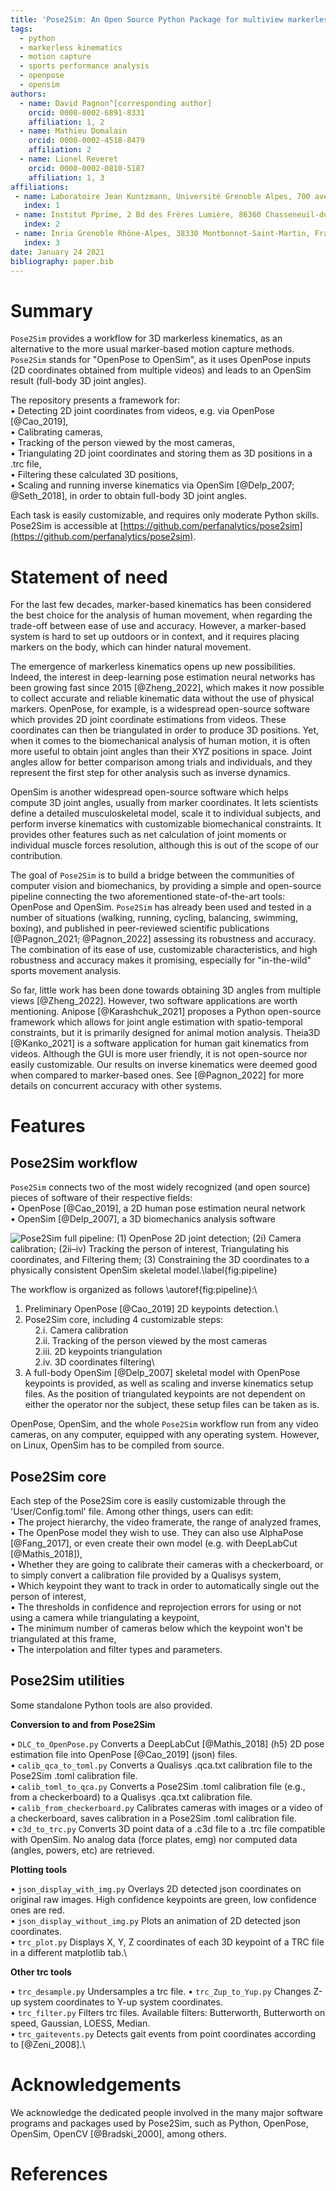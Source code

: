 ```yaml
---
title: 'Pose2Sim: An Open Source Python Package for multiview markerless kinematics'
tags:
  - python
  - markerless kinematics
  - motion capture
  - sports performance analysis
  - openpose
  - opensim
authors:
  - name: David Pagnon^[corresponding author] 
    orcid: 0000-0002-6891-8331
    affiliation: 1, 2
  - name: Mathieu Domalain
    orcid: 0000-0002-4518-8479
    affiliation: 2
  - name: Lionel Reveret
    orcid: 0000-0002-0810-5187
    affiliation: 1, 3
affiliations:
 - name: Laboratoire Jean Kuntzmann, Université Grenoble Alpes, 700 avenue Centrale, 38400 Saint Martin d’Hères, France
   index: 1
 - name: Institut Pprime, 2 Bd des Frères Lumière, 86360 Chasseneuil-du-Poitou, France
   index: 2
 - name: Inria Grenoble Rhône-Alpes, 38330 Montbonnot-Saint-Martin, France
   index: 3
date: January 24 2021
bibliography: paper.bib
---
```


# Summary

`Pose2Sim` provides a workflow for 3D markerless kinematics, as an alternative to the more usual marker-based motion capture methods.\
`Pose2Sim` stands for "OpenPose to OpenSim", as it uses OpenPose inputs (2D coordinates obtained from multiple videos) and leads to an OpenSim result (full-body 3D joint angles). 

The repository presents a framework for: \
• Detecting 2D joint coordinates from videos, e.g. via OpenPose [@Cao_2019], \
• Calibrating cameras, \
• Tracking of the person viewed by the most cameras, \
• Triangulating 2D joint coordinates and storing them as 3D positions in a .trc file, \
• Filtering these calculated 3D positions, \
• Scaling and running inverse kinematics via OpenSim [@Delp_2007; @Seth_2018], in order to obtain full-body 3D joint angles.

Each task is easily customizable, and requires only moderate Python skills. Pose2Sim is accessible at [https://github.com/perfanalytics/pose2sim](https://github.com/perfanalytics/pose2sim). 

# Statement of need

For the last few decades, marker-based kinematics has been considered the best choice for the analysis of human movement, when regarding the trade-off between ease of use and accuracy. However, a marker-based system is hard to set up outdoors or in context, and it requires placing markers on the body, which can hinder natural movement. 

The emergence of markerless kinematics opens up new possibilities. Indeed, the interest in deep-learning pose estimation neural networks has been growing fast since 2015 [@Zheng_2022], which makes it now possible to collect accurate and reliable kinematic data without the use of physical markers. OpenPose, for example, is a widespread open-source software which provides 2D joint coordinate estimations from videos. These coordinates can then be triangulated in order to produce 3D positions. Yet, when it comes to the biomechanical analysis of human motion, it is often more useful to obtain joint angles than their XYZ positions in space. Joint angles allow for better comparison among trials and individuals, and they represent the first step for other analysis such as inverse dynamics. 

OpenSim is another widespread open-source software which helps compute 3D joint angles, usually from marker coordinates. It lets scientists define a detailed musculoskeletal model, scale it to individual subjects, and perform inverse kinematics with customizable biomechanical constraints. It provides other features such as net calculation of joint moments or individual muscle forces resolution, although this is out of the scope of our contribution.

The goal of `Pose2Sim` is to build a bridge between the communities of computer vision and biomechanics, by providing a simple and open-source pipeline connecting the two aforementioned state-of-the-art tools: OpenPose and OpenSim. 
`Pose2Sim` has already been used and tested in a number of situations (walking, running, cycling, balancing, swimming, boxing), and published in peer-reviewed scientific publications [@Pagnon_2021; @Pagnon_2022] assessing its robustness and accuracy. The combination of its ease of use, customizable characteristics, and high robustness and accuracy makes it promising, especially for "in-the-wild" sports movement analysis.

So far, little work has been done towards obtaining 3D angles from multiple views [@Zheng_2022]. However, two software applications are worth mentioning. Anipose [@Karashchuk_2021] proposes a Python open-source framework which allows for joint angle estimation with spatio-temporal constraints, but it is primarily designed for animal motion analysis. Theia3D [@Kanko_2021] is a software application for human gait kinematics from videos. Although the GUI is more user friendly, it is not open-source nor easily customizable. Our results on inverse kinematics were deemed good when compared to marker-based ones. See [@Pagnon_2022] for more details on concurrent accuracy with other systems. 

# Features
## Pose2Sim workflow

`Pose2Sim` connects two of the most widely recognized (and open source) pieces of software of their respective fields:\
• OpenPose [@Cao_2019], a 2D human pose estimation neural network\
• OpenSim [@Delp_2007], a 3D biomechanics analysis software

![Pose2Sim full pipeline: (1) OpenPose 2D joint detection; (2i) Camera calibration; (2ii–iv) Tracking the person of interest, Triangulating his coordinates, and Filtering them; (3) Constraining the 3D coordinates to a physically consistent OpenSim skeletal model.\label{fig:pipeline}](Pipeline.png)

The workflow is organized as follows \autoref{fig:pipeline}:\
1. Preliminary OpenPose [@Cao_2019] 2D keypoints detection.\
2. Pose2Sim core, including 4 customizable steps:\
&nbsp;&nbsp;&nbsp;&nbsp;2.i. Camera calibration \
&nbsp;&nbsp;&nbsp;&nbsp;2.ii. Tracking of the person viewed by the most cameras\
&nbsp;&nbsp;&nbsp;&nbsp;2.iii. 2D keypoints triangulation\
&nbsp;&nbsp;&nbsp;&nbsp;2.iv. 3D coordinates filtering\
3. A full-body OpenSim [@Delp_2007] skeletal model with OpenPose keypoints is provided, as well as scaling and inverse kinematics setup files. As the position of triangulated keypoints are not dependent on either the operator nor the subject, these setup files can be taken as is.

OpenPose, OpenSim, and the whole `Pose2Sim` workflow run from any video cameras, on any computer, equipped with any operating system. However, on Linux, OpenSim has to be compiled from source.


## Pose2Sim core
Each step of the Pose2Sim core is easily customizable through the 'User/Config.toml' file. Among other things, users can edit:\
• The project hierarchy, the video framerate, the range of analyzed frames,\
• The OpenPose model they wish to use. They can also use AlphaPose [@Fang_2017], or even create their own model (e.g. with DeepLabCut [@Mathis_2018]),\
• Whether they are going to calibrate their cameras with a checkerboard, or to simply convert a calibration file provided by a Qualisys system,\
• Which keypoint they want to track in order to automatically single out the person of interest,\
• The thresholds in confidence and reprojection errors for using or not using a camera while triangulating a keypoint,\
• The minimum number of cameras below which the keypoint won't be triangulated at this frame,\
• The interpolation and filter types and parameters.

## Pose2Sim utilities
Some standalone Python tools are also provided.

**Conversion to and from Pose2Sim** 

• `DLC_to_OpenPose.py`
Converts a DeepLabCut [@Mathis_2018] (h5) 2D pose estimation file into OpenPose [@Cao_2019] (json) files.\
• `calib_qca_to_toml.py`
Converts a Qualisys .qca.txt calibration file to the Pose2Sim .toml calibration file.\
• `calib_toml_to_qca.py`
Converts a Pose2Sim .toml calibration file (e.g., from a checkerboard) to a Qualisys .qca.txt calibration file.\
• `calib_from_checkerboard.py`
Calibrates cameras with images or a video of a checkerboard, saves calibration in a Pose2Sim .toml calibration file.\
• `c3d_to_trc.py`
Converts 3D point data of a .c3d file to a .trc file compatible with OpenSim. No analog data (force plates, emg) nor computed data (angles, powers, etc) are retrieved.


**Plotting tools**

• `json_display_with_img.py` 
Overlays 2D detected json coordinates on original raw images. High confidence keypoints are green, low confidence ones are red.\
• `json_display_without_img.py`
Plots an animation of 2D detected json coordinates.\
• `trc_plot.py`
Displays X, Y, Z coordinates of each 3D keypoint of a TRC file in a different matplotlib tab.\


**Other trc tools**

• `trc_desample.py`
Undersamples a trc file.
• `trc_Zup_to_Yup.py`
Changes Z-up system coordinates to Y-up system coordinates.\
• `trc_filter.py`
Filters trc files. Available filters: Butterworth, Butterworth on speed, Gaussian, LOESS, Median.\
• `trc_gaitevents.py`
Detects gait events from point coordinates according to [@Zeni_2008].\

# Acknowledgements

We acknowledge the dedicated people involved in the many major software programs and packages used by Pose2Sim, such as Python, OpenPose, OpenSim, OpenCV [@Bradski_2000], among others. 

# References
